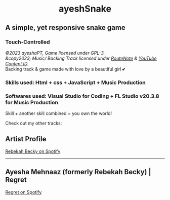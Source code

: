 # <center>ayeshSnake</center>

## A simple, yet responsive snake game
### Touch-Controlled

<em>&copy;2023 ayeshaPT, Game licensed under GPL-3.
<br/>&copy2023; Music/ Backing Track licensed under <a href="https://routenote.com">RouteNote</a> & <a href="https://support.google.com/youtube/answer/2797370?hl=en">YouTube Content ID</a></em>.
<br/>
Backing track & game made with love by a beautiful girl 💕

### Skills used: Html + css + JavaScript + Music Production
### Softwares used: Visual Studio for Coding + FL Studio v20.3.8 for Music Production
Skill + another skill combined = you own the world!


Check out my other tracks:
## Artist Profile
[Rebekah Becky on Spotify](https://open.spotify.com/artist/6QUns8NUaRZU7grd3Rz4EV)


---
## Ayesha Mehnaaz (formerly Rebekah Becky) | Regret
[Regret on Spotify](https://open.spotify.com/track/6tJc4CjbyOvZv08g1uEUGB)
